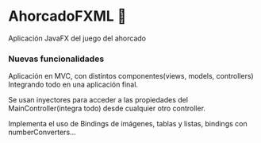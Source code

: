# AhorcadoFXML 🚀

Aplicación JavaFX del juego del ahorcado

 
### Nuevas funcionalidades
 
 Aplicación en MVC, con distintos componentes(views, models, controllers)  Integrando todo en una aplicación final.
 
 Se usan inyectores para acceder a las propiedades del MainController(integra todo) desde cualquier otro controller. 
 
 Implementa el uso de Bindings de imágenes, tablas y listas, bindings con numberConverters... 
 
 
